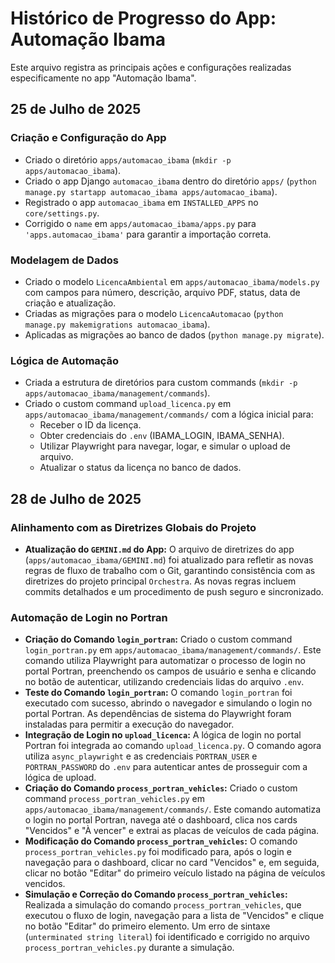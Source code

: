 # Histórico de Progresso do App: Automação Ibama

Este arquivo registra as principais ações e configurações realizadas especificamente no app "Automação Ibama".

## 25 de Julho de 2025

### Criação e Configuração do App
- Criado o diretório `apps/automacao_ibama` (`mkdir -p apps/automacao_ibama`).
- Criado o app Django `automacao_ibama` dentro do diretório `apps/` (`python manage.py startapp automacao_ibama apps/automacao_ibama`).
- Registrado o app `automacao_ibama` em `INSTALLED_APPS` no `core/settings.py`.
- Corrigido o `name` em `apps/automacao_ibama/apps.py` para `'apps.automacao_ibama'` para garantir a importação correta.

### Modelagem de Dados
- Criado o modelo `LicencaAmbiental` em `apps/automacao_ibama/models.py` com campos para número, descrição, arquivo PDF, status, data de criação e atualização.
- Criadas as migrações para o modelo `LicencaAutomacao` (`python manage.py makemigrations automacao_ibama`).
- Aplicadas as migrações ao banco de dados (`python manage.py migrate`).

### Lógica de Automação
- Criada a estrutura de diretórios para custom commands (`mkdir -p apps/automacao_ibama/management/commands`).
- Criado o custom command `upload_licenca.py` em `apps/automacao_ibama/management/commands/` com a lógica inicial para:
    - Receber o ID da licença.
    - Obter credenciais do `.env` (IBAMA_LOGIN, IBAMA_SENHA).
    - Utilizar Playwright para navegar, logar, e simular o upload de arquivo.
    - Atualizar o status da licença no banco de dados.

## 28 de Julho de 2025

### Alinhamento com as Diretrizes Globais do Projeto
- **Atualização do `GEMINI.md` do App:** O arquivo de diretrizes do app (`apps/automacao_ibama/GEMINI.md`) foi atualizado para refletir as novas regras de fluxo de trabalho com o Git, garantindo consistência com as diretrizes do projeto principal `Orchestra`. As novas regras incluem commits detalhados e um procedimento de push seguro e sincronizado.

### Automação de Login no Portran
- **Criação do Comando `login_portran`:** Criado o custom command `login_portran.py` em `apps/automacao_ibama/management/commands/`. Este comando utiliza Playwright para automatizar o processo de login no portal Portran, preenchendo os campos de usuário e senha e clicando no botão de autenticar, utilizando credenciais lidas do arquivo `.env`.
- **Teste do Comando `login_portran`:** O comando `login_portran` foi executado com sucesso, abrindo o navegador e simulando o login no portal Portran. As dependências de sistema do Playwright foram instaladas para permitir a execução do navegador.
- **Integração de Login no `upload_licenca`:** A lógica de login no portal Portran foi integrada ao comando `upload_licenca.py`. O comando agora utiliza `async_playwright` e as credenciais `PORTRAN_USER` e `PORTRAN_PASSWORD` do `.env` para autenticar antes de prosseguir com a lógica de upload.
- **Criação do Comando `process_portran_vehicles`:** Criado o custom command `process_portran_vehicles.py` em `apps/automacao_ibama/management/commands/`. Este comando automatiza o login no portal Portran, navega até o dashboard, clica nos cards "Vencidos" e "À vencer" e extrai as placas de veículos de cada página.
- **Modificação do Comando `process_portran_vehicles`:** O comando `process_portran_vehicles.py` foi modificado para, após o login e navegação para o dashboard, clicar no card "Vencidos" e, em seguida, clicar no botão "Editar" do primeiro veículo listado na página de veículos vencidos.
- **Simulação e Correção do Comando `process_portran_vehicles`:** Realizada a simulação do comando `process_portran_vehicles`, que executou o fluxo de login, navegação para a lista de "Vencidos" e clique no botão "Editar" do primeiro elemento. Um erro de sintaxe (`unterminated string literal`) foi identificado e corrigido no arquivo `process_portran_vehicles.py` durante a simulação.